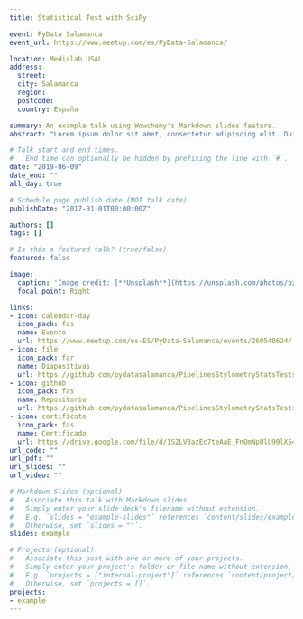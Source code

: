 ```yaml
---
title: Statistical Test with SciPy

event: PyData Salamanca
event_url: https://www.meetup.com/es/PyData-Salamanca/

location: Medialab USAL
address:
  street: 
  city: Salamanca
  region: 
  postcode: 
  country: España

summary: An example talk using Wowchemy's Markdown slides feature.
abstract: "Lorem ipsum dolor sit amet, consectetur adipiscing elit. Duis posuere tellusac convallis placerat. Proin tincidunt magna sed ex sollicitudin condimentum. Sed ac faucibus dolor, scelerisque sollicitudin nisi. Cras purus urna, suscipit quis sapien eu, pulvinar tempor diam."

# Talk start and end times.
#   End time can optionally be hidden by prefixing the line with `#`.
date: "2019-06-09"
date_end: ""
all_day: true

# Schedule page publish date (NOT talk date).
publishDate: "2017-01-01T00:00:00Z"

authors: []
tags: []

# Is this a featured talk? (true/false)
featured: false

image:
  caption: 'Image credit: [**Unsplash**](https://unsplash.com/photos/bzdhc5b3Bxs)'
  focal_point: Right

links:
- icon: calendar-day
  icon_pack: fas
  name: Evento
  url: https://www.meetup.com/es-ES/PyData-Salamanca/events/260540624/
- icon: file
  icon_pack: far
  name: Diapositivas
  url: https://github.com/pydatasalamanca/PipelinesStylometryStatsTests/blob/master/Statistical%20Tests%20with%20Scipy.pdf
- icon: github
  icon_pack: fas
  name: Repositorio
  url: https://github.com/pydatasalamanca/PipelinesStylometryStatsTests
- icon: certificate
  icon_pack: fas
  name: Certificado
  url: https://drive.google.com/file/d/1S2LVBazEc7teAaE_FnOmNpUlU90lX544/view?usp=sharing
url_code: ""
url_pdf: ""
url_slides: ""
url_video: ""

# Markdown Slides (optional).
#   Associate this talk with Markdown slides.
#   Simply enter your slide deck's filename without extension.
#   E.g. `slides = "example-slides"` references `content/slides/example-slides.md`.
#   Otherwise, set `slides = ""`.
slides: example

# Projects (optional).
#   Associate this post with one or more of your projects.
#   Simply enter your project's folder or file name without extension.
#   E.g. `projects = ["internal-project"]` references `content/project/deep-learning/index.md`.
#   Otherwise, set `projects = []`.
projects:
- example
---
```


